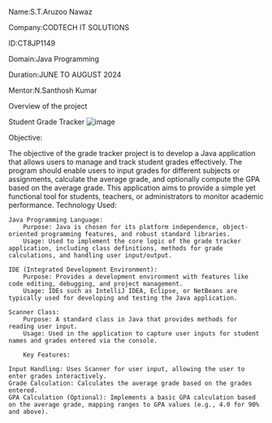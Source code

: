 Name:S.T.Aruzoo Nawaz

Company:CODTECH IT SOLUTIONS

ID:CT8JP1149

Domain:Java Programming

Duration:JUNE TO AUGUST 2024

Mentor:N.Santhosh Kumar

Overview of the project

Student Grade Tracker
![image](https://github.com/AruzooNawaz/CODTECH-Task-1/assets/174237961/4b13a278-21e3-4374-84d2-6c279b46f8cd)



Objective:

The objective of the grade tracker project is to develop a Java application that allows users to manage and track student grades effectively. The program should enable users to input grades for different subjects or assignments, calculate the average grade, and optionally compute the GPA based on the average grade. This application aims to provide a simple yet functional tool for students, teachers, or administrators to monitor academic performance.
Technology Used:

    Java Programming Language:
        Purpose: Java is chosen for its platform independence, object-oriented programming features, and robust standard libraries.
        Usage: Used to implement the core logic of the grade tracker application, including class definitions, methods for grade calculations, and handling user input/output.

    IDE (Integrated Development Environment):
        Purpose: Provides a development environment with features like code editing, debugging, and project management.
        Usage: IDEs such as IntelliJ IDEA, Eclipse, or NetBeans are typically used for developing and testing the Java application.

    Scanner Class:
        Purpose: A standard class in Java that provides methods for reading user input.
        Usage: Used in the application to capture user inputs for student names and grades entered via the console.
        
        Key Features:

    Input Handling: Uses Scanner for user input, allowing the user to enter grades interactively.
    Grade Calculation: Calculates the average grade based on the grades entered.
    GPA Calculation (Optional): Implements a basic GPA calculation based on the average grade, mapping ranges to GPA values (e.g., 4.0 for 90% and above).

